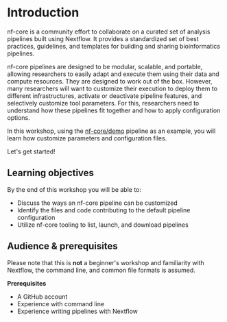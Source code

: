 # Introduction

nf-core is a community effort to collaborate on a curated set of analysis pipelines built using Nextflow. It provides a standardized set of best practices, guidelines, and templates for building and sharing bioinformatics pipelines.

nf-core pipelines are designed to be modular, scalable, and portable, allowing researchers to easily adapt and execute them using their data and compute resources. They are designed to work out of the box. However, many researchers will want to customize their execution to deploy them to different infrastructures, activate or deactivate pipeline features, and selectively customize tool parameters. For this, researchers need to understand how these pipelines fit together and how to apply configuration options.

In this workshop, using the [nf-core/demo](https://github.com/nf-core/demo) pipeline as an example, you will learn how customize parameters and configuration files.

Let's get started!

## Learning objectives

By the end of this workshop you will be able to:

-   Discuss the ways an nf-core pipeline can be customized
-   Identify the files and code contributing to the default pipeline configuration
-   Utilize nf-core tooling to list, launch, and download pipelines

## Audience & prerequisites

Please note that this is **not** a beginner's workshop and familiarity with Nextflow, the command line, and common file formats is assumed.

**Prerequisites**

-   A GitHub account
-   Experience with command line
-   Experience writing pipelines with Nextflow
